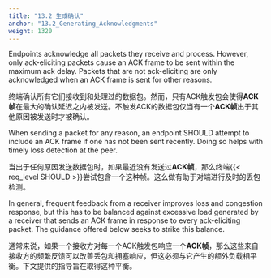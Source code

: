 ```yaml
---
title: "13.2 生成确认"
anchor: "13.2_Generating_Acknowledgments"
weight: 1320
---
```


Endpoints acknowledge all packets they receive and process. However, only ack-eliciting packets cause an ACK frame to be sent within the maximum ack delay. Packets that are not ack-eliciting are only acknowledged when an ACK frame is sent for other reasons.

终端确认所有它们接收到和处理过的数据包。然而，只有ACK触发包会使得**ACK帧**在最大的确认延迟之内被发送。不触发ACK的数据包仅当有一个**ACK帧**出于其他原因被发送时才被确认。

When sending a packet for any reason, an endpoint SHOULD attempt to include an ACK frame if one has not been sent recently. Doing so helps with timely loss detection at the peer.

当出于任何原因发送数据包时，如果最近没有发送过**ACK帧**，那么终端{{< req_level SHOULD >}}尝试包含一个这种帧。这么做有助于对端进行及时的丢包检测。

In general, frequent feedback from a receiver improves loss and congestion response, but this has to be balanced against excessive load generated by a receiver that sends an ACK frame in response to every ack-eliciting packet. The guidance offered below seeks to strike this balance.

通常来说，如果一个接收方对每一个ACK触发包响应一个**ACK帧**，那么这些来自接收方的频繁反馈可以改善丢包和拥塞响应，但这必须与它产生的额外负载相平衡。下文提供的指导旨在取得这种平衡。
